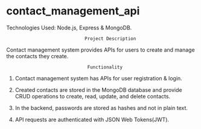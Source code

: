 ﻿# contact_management_api
Technologies Used: Node.js, Express & MongoDB.

                                 Project Description 
Contact management system provides APIs for users to create and manage the contacts they create.

                                  Functionality 
1. Contact management system has APIs for user registration & login.

2. Created contacts are stored in the MongoDB database and provide CRUD operations to create, read, update, and delete contacts.

3. In the backend, passwords are stored as hashes and not in plain text.

4. API requests are authenticated with JSON Web Tokens(JWT).
